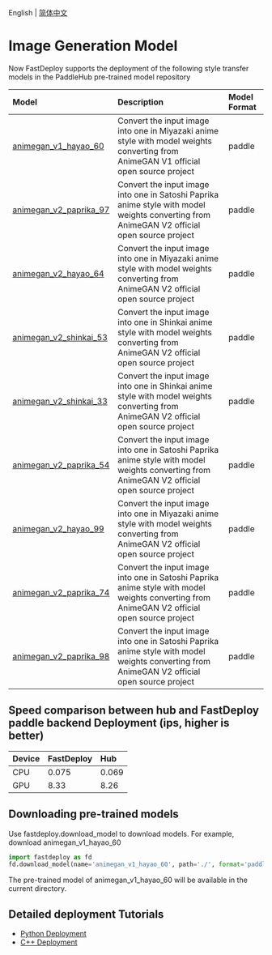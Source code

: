 English | [简体中文](README_CN.md)
# Image Generation Model

Now FastDeploy supports the deployment of the following style transfer models in the PaddleHub pre-trained model repository

| Model | Description | Model Format |
| :--- | :--- | :------- |
|[animegan_v1_hayao_60](https://www.paddlepaddle.org.cn/hubdetail?name=animegan_v1_hayao_60&en_category=GANs)| Convert the input image into one in Miyazaki anime style with model weights converting from AnimeGAN V1 official open source project |paddle|
|[animegan_v2_paprika_97](https://www.paddlepaddle.org.cn/hubdetail?name=animegan_v2_paprika_97&en_category=GANs)| Convert the input image into one in Satoshi Paprika anime style with model weights converting from AnimeGAN V2 official open source project |paddle|
|[animegan_v2_hayao_64](https://www.paddlepaddle.org.cn/hubdetail?name=animegan_v2_hayao_64&en_category=GANs)| Convert the input image into one in Miyazaki anime style with model weights converting from AnimeGAN V2 official open source project |paddle|
|[animegan_v2_shinkai_53](https://www.paddlepaddle.org.cn/hubdetail?name=animegan_v2_shinkai_53&en_category=GANs)| Convert the input image into one in Shinkai anime style with model weights converting from AnimeGAN V2 official open source project |paddle|
|[animegan_v2_shinkai_33](https://www.paddlepaddle.org.cn/hubdetail?name=animegan_v2_shinkai_33&en_category=GANs)| Convert the input image into one in Shinkai anime style with model weights converting from AnimeGAN V2 official open source project |paddle|
|[animegan_v2_paprika_54](https://www.paddlepaddle.org.cn/hubdetail?name=animegan_v2_paprika_54&en_category=GANs)| Convert the input image into one in Satoshi Paprika anime style with model weights converting from AnimeGAN V2 official open source project |paddle|
|[animegan_v2_hayao_99](https://www.paddlepaddle.org.cn/hubdetail?name=animegan_v2_hayao_99&en_category=GANs)| Convert the input image into one in Miyazaki anime style with model weights converting from AnimeGAN V2 official open source project |paddle|
|[animegan_v2_paprika_74](https://www.paddlepaddle.org.cn/hubdetail?name=animegan_v2_paprika_74&en_category=GANs)| Convert the input image into one in Satoshi Paprika anime style with model weights converting from AnimeGAN V2 official open source project |paddle|
|[animegan_v2_paprika_98](https://www.paddlepaddle.org.cn/hubdetail?name=animegan_v2_paprika_98&en_category=GANs)| Convert the input image into one in Satoshi Paprika anime style with model weights converting from AnimeGAN V2 official open source project |paddle|

## Speed comparison between hub and FastDeploy paddle backend Deployment (ips, higher is better)
| Device | FastDeploy | Hub |
| :--- | :--- | :------- |
|  CPU   |  0.075     | 0.069|
|  GPU   |  8.33      | 8.26 |



## Downloading pre-trained models
Use fastdeploy.download_model to download models. For example, download animegan_v1_hayao_60
```python
import fastdeploy as fd
fd.download_model(name='animegan_v1_hayao_60', path='./', format='paddle')
```
The pre-trained model of animegan_v1_hayao_60 will be available in the current directory.

## Detailed deployment Tutorials

- [Python Deployment](python)
- [C++ Deployment](cpp)
